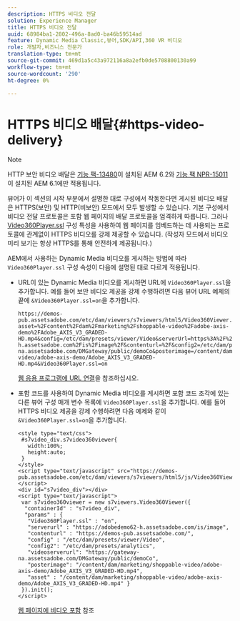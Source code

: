 ```yaml
---
description: HTTPS 비디오 전달
solution: Experience Manager
title: HTTPS 비디오 전달
uuid: 68984ba1-2802-496a-8ad0-ba46b59514ad
feature: Dynamic Media Classic,뷰어,SDK/API,360 VR 비디오
role: 개발자,비즈니스 전문가
translation-type: tm+mt
source-git-commit: 469d1a5c43a972116a8a2efb0de5708800130a99
workflow-type: tm+mt
source-wordcount: '290'
ht-degree: 0%

---
```



# HTTPS 비디오 배달{#https-video-delivery}

>[!NOTE]
>
>HTTP 보안 비디오 배달은 [기능 팩-13480](https://www.adobeaemcloud.com/content/marketplace/marketplaceProxy.html?packagePath=/content/companies/public/adobe/packages/cq620/featurepack/cq-6.2.0-featurepack-13480)이 설치된 AEM 6.2와 [기능 팩 NPR-15011](https://www.adobeaemcloud.com/content/marketplace/marketplaceProxy.html?packagePath=/content/companies/public/adobe/packages/cq610/featurepack/cq-6.1.0-featurepack-15011)이 설치된 AEM 6.1에만 적용됩니다.

뷰어가 이 섹션의 시작 부분에서 설명한 대로 구성에서 작동한다면 게시된 비디오 배달은 HTTPS(보안) 및 HTTP(비보안) 모드에서 모두 발생할 수 있습니다. 기본 구성에서 비디오 전달 프로토콜은 포함 웹 페이지의 배달 프로토콜을 엄격하게 따릅니다. 그러나 [Video360Player.ssl](/help/aem-viewers-ref/c-html5-aem-asset-viewers/c-html5-aem-video360/r-html5-aem-video360-config-attrib/r-html5-aem-video360-config-attrib-video360player-ssl.md) 구성 특성을 사용하여 웹 페이지를 임베드하는 데 사용되는 프로토콜에 관계없이 HTTPS 비디오를 강제 제공할 수 있습니다. (작성자 모드에서 비디오 미리 보기는 항상 HTTPS를 통해 안전하게 제공됩니다.)

AEM에서 사용하는 Dynamic Media 비디오를 게시하는 방법에 따라 `Video360Player.ssl` 구성 속성이 다음에 설명된 대로 다르게 적용됩니다.

* URL이 있는 Dynamic Media 비디오를 게시하면 URL에 `Video360Player.ssl`을 추가합니다. 예를 들어 보안 비디오 제공을 강제 수행하려면 다음 뷰어 URL 예제의 끝에 `&Video360Player.ssl=on`을 추가합니다.

   ```
   https://demos-pub.assetsadobe.com/etc/dam/viewers/s7viewers/html5/Video360Viewer.html?asset=%2Fcontent%2Fdam%2Fmarketing%2Fshoppable-video%2Fadobe-axis-demo%2FAdobe_AXIS_V3_GRADED-HD.mp4&config=/etc/dam/presets/viewer/Video&serverUrl=https%3A%2F%2Fadobedemo62-h.assetsadobe.com%2Fis%2Fimage%2F&contenturl=%2F&config2=/etc/dam/presets/analytics&videoserverurl=https://gateway-na.assetsadobe.com/DMGateway/public/demoCo&posterimage=/content/dam/marketing/shoppable-video/adobe-axis-demo/Adobe_AXIS_V3_GRADED-HD.mp4&Video360Player.ssl=on
   ```

   [웹 응용 프로그램에 URL 연결](https://experienceleague.adobe.com/docs/experience-manager-65/assets/dynamic/linking-urls-to-yourwebapplication.html?lang=en#dynamic)을 참조하십시오.

* 포함 코드를 사용하여 Dynamic Media 비디오를 게시하면 포함 코드 조각에 있는 다른 뷰어 구성 매개 변수 목록에 `Video360Player.ssl`을 추가합니다. 예를 들어 HTTPS 비디오 제공을 강제 수행하려면 다음 예제와 같이 `&Video360Player.ssl=on`을 추가합니다.

   ```
   <style type="text/css"> 
    #s7video_div.s7video360viewer{ 
      width:100%;  
      height:auto; 
    } 
   </style> 
   <script type="text/javascript" src="https://demos-pub.assetsadobe.com/etc/dam/viewers/s7viewers/html5/js/Video360Viewer.js"></script> 
   <div id="s7video_div"></div> 
   <script type="text/javascript"> 
    var s7video360viewer = new s7viewers.Video360Viewer({ 
     "containerId" : "s7video_div", 
     "params" : {  
      "Video360Player.ssl" : "on", 
      "serverurl" : "https://adobedemo62-h.assetsadobe.com/is/image", 
      "contenturl" : "https://demos-pub.assetsadobe.com/",  
      "config" : "/etc/dam/presets/viewer/Video", 
      "config2": "/etc/dam/presets/analytics", 
      "videoserverurl": "https://gateway-na.assetsadobe.com/DMGateway/public/demoCo", 
      "posterimage": "/content/dam/marketing/shoppable-video/adobe-axis-demo/Adobe_AXIS_V3_GRADED-HD.mp4", 
      "asset" : "/content/dam/marketing/shoppable-video/adobe-axis-demo/Adobe_AXIS_V3_GRADED-HD.mp4" } 
    }).init(); 
   </script>
   ```

   [웹 페이지에 비디오 포함](https://experienceleague.adobe.com/docs/experience-manager-65/assets/dynamic/linking-urls-to-yourwebapplication.html#dynamic) 참조

